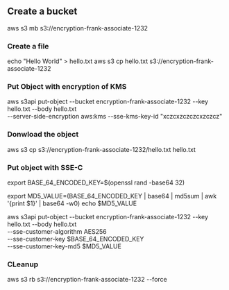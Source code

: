 ## Create a bucket 

aws s3 mb s3://encryption-frank-associate-1232


### Create a file 
echo "Hello World" > hello.txt
aws s3 cp hello.txt s3://encryption-frank-associate-1232


### Put Object with encryption of KMS 

aws s3api put-object --bucket encryption-frank-associate-1232 --key hello.txt --body hello.txt \
--server-side-encryption aws:kms --sse-kms-key-id "xczcxzczczcxzczcz"


### Donwload the object
aws s3 cp s3://encryption-frank-associate-1232/hello.txt hello.txt

### Put object with SSE-C

export BASE_64_ENCODED_KEY=$(openssl rand -base64 32)

<!-- echo -n $BASE_64_ENCODED_KEY | base64 --decode | md5sum | awk '{print $1}' | base64 -->
export MD5_VALUE=$($BASE_64_ENCODED_KEY | base64 | md5sum | awk '{print $1}' | base64 -w0)
echo $MD5_VALUE

aws s3api put-object --bucket encryption-frank-associate-1232 --key hello.txt --body hello.txt \
--sse-customer-algorithm AES256 \
--sse-customer-key $BASE_64_ENCODED_KEY \
--sse-customer-key-md5 $MD5_VALUE
  

### CLeanup 
aws s3 rb s3://encryption-frank-associate-1232 --force
